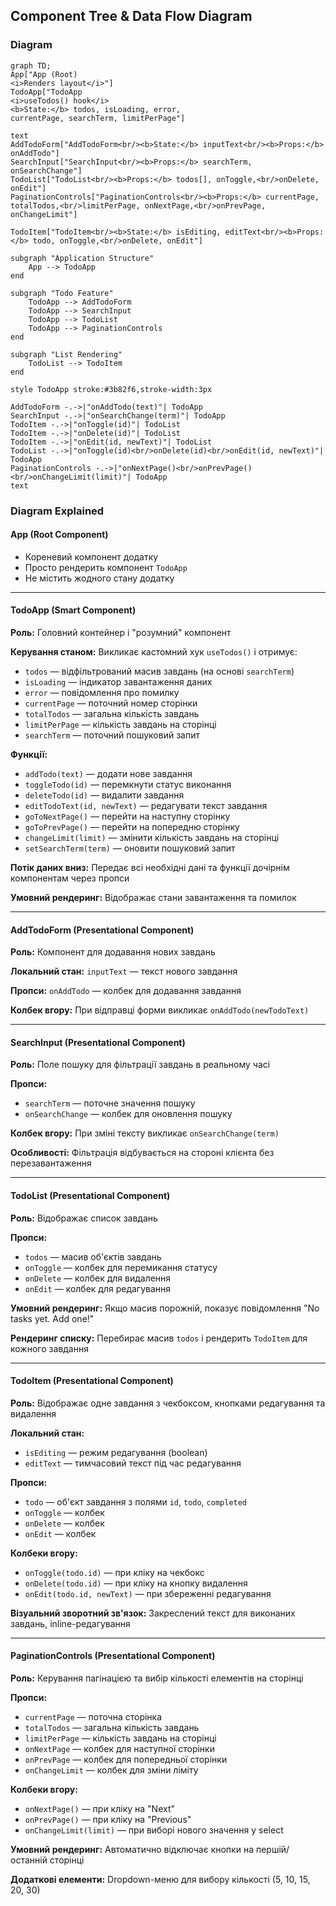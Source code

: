 ## Component Tree & Data Flow Diagram
### Diagram

```mermaid
graph TD;
App["App (Root)
<i>Renders layout</i>"]
TodoApp["TodoApp
<i>useTodos() hook</i>
<b>State:</b> todos, isLoading, error,
currentPage, searchTerm, limitPerPage"]

text
AddTodoForm["AddTodoForm<br/><b>State:</b> inputText<br/><b>Props:</b> onAddTodo"]
SearchInput["SearchInput<br/><b>Props:</b> searchTerm, onSearchChange"]
TodoList["TodoList<br/><b>Props:</b> todos[], onToggle,<br/>onDelete, onEdit"]
PaginationControls["PaginationControls<br/><b>Props:</b> currentPage, totalTodos,<br/>limitPerPage, onNextPage,<br/>onPrevPage, onChangeLimit"]

TodoItem["TodoItem<br/><b>State:</b> isEditing, editText<br/><b>Props:</b> todo, onToggle,<br/>onDelete, onEdit"]

subgraph "Application Structure"
    App --> TodoApp
end

subgraph "Todo Feature"
    TodoApp --> AddTodoForm
    TodoApp --> SearchInput
    TodoApp --> TodoList
    TodoApp --> PaginationControls
end

subgraph "List Rendering"
    TodoList --> TodoItem
end

style TodoApp stroke:#3b82f6,stroke-width:3px

AddTodoForm -.->|"onAddTodo(text)"| TodoApp
SearchInput -.->|"onSearchChange(term)"| TodoApp
TodoItem -.->|"onToggle(id)"| TodoList
TodoItem -.->|"onDelete(id)"| TodoList
TodoItem -.->|"onEdit(id, newText)"| TodoList
TodoList -.->|"onToggle(id)<br/>onDelete(id)<br/>onEdit(id, newText)"| TodoApp
PaginationControls -.->|"onNextPage()<br/>onPrevPage()<br/>onChangeLimit(limit)"| TodoApp
text
```
### Diagram Explained

#### **App** (Root Component)
- Кореневий компонент додатку
- Просто рендерить компонент `TodoApp`
- Не містить жодного стану додатку

---

#### **TodoApp** (Smart Component)
**Роль:** Головний контейнер і "розумний" компонент

**Керування станом:** Викликає кастомний хук `useTodos()` і отримує:
- `todos` — відфільтрований масив завдань (на основі `searchTerm`)
- `isLoading` — індикатор завантаження даних
- `error` — повідомлення про помилку
- `currentPage` — поточний номер сторінки
- `totalTodos` — загальна кількість завдань
- `limitPerPage` — кількість завдань на сторінці
- `searchTerm` — поточний пошуковий запит

**Функції:**
- `addTodo(text)` — додати нове завдання
- `toggleTodo(id)` — перемкнути статус виконання
- `deleteTodo(id)` — видалити завдання
- `editTodoText(id, newText)` — редагувати текст завдання
- `goToNextPage()` — перейти на наступну сторінку
- `goToPrevPage()` — перейти на попередню сторінку
- `changeLimit(limit)` — змінити кількість завдань на сторінці
- `setSearchTerm(term)` — оновити пошуковий запит

**Потік даних вниз:** Передає всі необхідні дані та функції дочірнім компонентам через пропси

**Умовний рендеринг:** Відображає стани завантаження та помилок

---

#### **AddTodoForm** (Presentational Component)
**Роль:** Компонент для додавання нових завдань

**Локальний стан:** `inputText` — текст нового завдання

**Пропси:** `onAddTodo` — колбек для додавання завдання

**Колбек вгору:** При відправці форми викликає `onAddTodo(newTodoText)`

---

#### **SearchInput** (Presentational Component)
**Роль:** Поле пошуку для фільтрації завдань в реальному часі

**Пропси:**
- `searchTerm` — поточне значення пошуку
- `onSearchChange` — колбек для оновлення пошуку

**Колбек вгору:** При зміні тексту викликає `onSearchChange(term)`

**Особливості:** Фільтрація відбувається на стороні клієнта без перезавантаження

---

#### **TodoList** (Presentational Component)
**Роль:** Відображає список завдань

**Пропси:**
- `todos` — масив об'єктів завдань
- `onToggle` — колбек для перемикання статусу
- `onDelete` — колбек для видалення
- `onEdit` — колбек для редагування

**Умовний рендеринг:** Якщо масив порожній, показує повідомлення "No tasks yet. Add one!"

**Рендеринг списку:** Перебирає масив `todos` і рендерить `TodoItem` для кожного завдання

---

#### **TodoItem** (Presentational Component)
**Роль:** Відображає одне завдання з чекбоксом, кнопками редагування та видалення

**Локальний стан:**
- `isEditing` — режим редагування (boolean)
- `editText` — тимчасовий текст під час редагування

**Пропси:**
- `todo` — об'єкт завдання з полями `id`, `todo`, `completed`
- `onToggle` — колбек
- `onDelete` — колбек
- `onEdit` — колбек

**Колбеки вгору:**
- `onToggle(todo.id)` — при кліку на чекбокс
- `onDelete(todo.id)` — при кліку на кнопку видалення
- `onEdit(todo.id, newText)` — при збереженні редагування

**Візуальний зворотний зв'язок:** Закреслений текст для виконаних завдань, inline-редагування

---

#### **PaginationControls** (Presentational Component)
**Роль:** Керування пагінацією та вибір кількості елементів на сторінці

**Пропси:**
- `currentPage` — поточна сторінка
- `totalTodos` — загальна кількість завдань
- `limitPerPage` — кількість завдань на сторінці
- `onNextPage` — колбек для наступної сторінки
- `onPrevPage` — колбек для попередньої сторінки
- `onChangeLimit` — колбек для зміни ліміту

**Колбеки вгору:**
- `onNextPage()` — при кліку на "Next"
- `onPrevPage()` — при кліку на "Previous"
- `onChangeLimit(limit)` — при виборі нового значення у select

**Умовний рендеринг:** Автоматично відключає кнопки на першій/останній сторінці

**Додаткові елементи:** Dropdown-меню для вибору кількості (5, 10, 15, 20, 30)